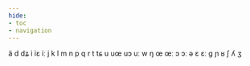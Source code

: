```yaml
---
hide:
- toc
- navigation
---
```

ä
d
dʑ
i
iɛ
iː
j
k
l
m
n
p
q
r
t
tɕ
u
uœ
uɔ
uː
w
ŋ
œ
œː
ɔ
ɔː
ə
ɛ
ɛː
ɡ
ɲ
ʁ
ʃ
ʎ
ʒ
